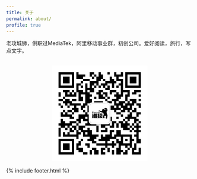 ```yaml
---
title: 关于
permalink: about/
profile: true
---
```

老攻城狮，供职过MediaTek，阿里移动事业群，初创公司。爱好阅读，旅行，写点文字。
<br><br>
    <div align="center">![qrcode_for_hncoder](https://raw.githubusercontent.com/hncoder/hncoder.github.io/master/assets/images/qrcode_for_hncoder.jpg)</div>

{% include footer.html %}
